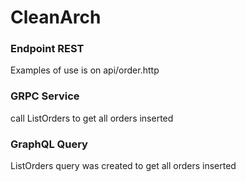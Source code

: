 # CleanArch

### Endpoint REST
Examples of use is on api/order.http

### GRPC Service
call ListOrders to get all orders inserted

### GraphQL Query
ListOrders query was created to get all orders inserted